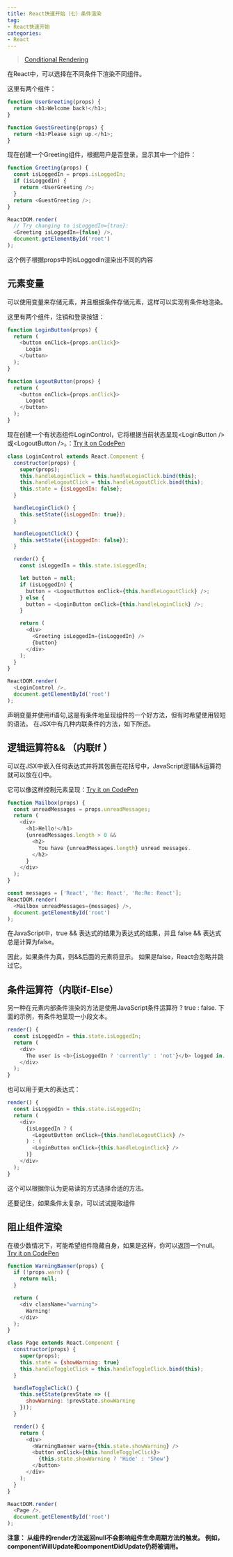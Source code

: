 ```yaml
---
title: React快速开始（七）条件渲染
tag:
- React快速开始
categories:
- React
---
```


>[Conditional Rendering](https://facebook.github.io/react/docs/conditional-rendering.html)

在React中，可以选择在不同条件下渲染不同组件。

这里有两个组件：

```javascript
function UserGreeting(props) {
  return <h1>Welcome back!</h1>;
}

function GuestGreeting(props) {
  return <h1>Please sign up.</h1>;
}
```

现在创建一个Greeting组件，根据用户是否登录，显示其中一个组件：

```javascript
function Greeting(props) {
  const isLoggedIn = props.isLoggedIn;
  if (isLoggedIn) {
    return <UserGreeting />;
  }
  return <GuestGreeting />;
}

ReactDOM.render(
  // Try changing to isLoggedIn={true}:
  <Greeting isLoggedIn={false} />,
  document.getElementById('root')
);
```
这个例子根据props中的isLoggedIn渲染出不同的内容

## 元素变量
可以使用变量来存储元素，并且根据条件存储元素，这样可以实现有条件地渲染。

这里有两个组件，注销和登录按钮：

```javascript
function LoginButton(props) {
  return (
    <button onClick={props.onClick}>
      Login
    </button>
  );
}

function LogoutButton(props) {
  return (
    <button onClick={props.onClick}>
      Logout
    </button>
  );
}
```

现在创建一个有状态组件LoginControl，它将根据当前状态呈现&lt;LoginButton />或&lt;LogoutButton />。：[Try it on CodePen](https://codepen.io/gaearon/pen/QKzAgB?editors=0010)

```javascript
class LoginControl extends React.Component {
  constructor(props) {
    super(props);
    this.handleLoginClick = this.handleLoginClick.bind(this);
    this.handleLogoutClick = this.handleLogoutClick.bind(this);
    this.state = {isLoggedIn: false};
  }

  handleLoginClick() {
    this.setState({isLoggedIn: true});
  }

  handleLogoutClick() {
    this.setState({isLoggedIn: false});
  }

  render() {
    const isLoggedIn = this.state.isLoggedIn;

    let button = null;
    if (isLoggedIn) {
      button = <LogoutButton onClick={this.handleLogoutClick} />;
    } else {
      button = <LoginButton onClick={this.handleLoginClick} />;
    }

    return (
      <div>
        <Greeting isLoggedIn={isLoggedIn} />
        {button}
      </div>
    );
  }
}

ReactDOM.render(
  <LoginControl />,
  document.getElementById('root')
);
```

声明变量并使用if语句,这是有条件地呈现组件的一个好方法，但有时希望使用较短的语法。 
在JSX中有几种内联条件的方法，如下所述。

## 逻辑运算符&& （内联If ）
可以在JSX中嵌入任何表达式并将其包裹在花括号中，JavaScript逻辑&&运算符就可以放在{}中。 

它可以像这样控制元素呈现：[Try it on CodePen](https://codepen.io/gaearon/pen/ozJddz?editors=0010)

```javascript
function Mailbox(props) {
  const unreadMessages = props.unreadMessages;
  return (
    <div>
      <h1>Hello!</h1>
      {unreadMessages.length > 0 &&
        <h2>
          You have {unreadMessages.length} unread messages.
        </h2>
      }
    </div>
  );
}

const messages = ['React', 'Re: React', 'Re:Re: React'];
ReactDOM.render(
  <Mailbox unreadMessages={messages} />,
  document.getElementById('root')
);
```

在JavaScript中，true && 表达式的结果为表达式的结果，并且 false && 表达式 总是计算为false。

因此，如果条件为真，则&&后面的元素将显示。 如果是false，React会忽略并跳过它。

## 条件运算符（内联if-Else）
另一种在元素内部条件渲染的方法是使用JavaScript条件运算符  ? true : false.
下面的示例，有条件地呈现一小段文本。

```javascript
render() {
  const isLoggedIn = this.state.isLoggedIn;
  return (
    <div>
      The user is <b>{isLoggedIn ? 'currently' : 'not'}</b> logged in.
    </div>
  );
}
```

也可以用于更大的表达式：

```javascript
render() {
  const isLoggedIn = this.state.isLoggedIn;
  return (
    <div>
      {isLoggedIn ? (
        <LogoutButton onClick={this.handleLogoutClick} />
      ) : (
        <LoginButton onClick={this.handleLoginClick} />
      )}
    </div>
  );
}
```

这个可以根据你认为更易读的方式选择合适的方法。 

还要记住，如果条件太复杂，可以试试提取组件

## 阻止组件渲染
在极少数情况下，可能希望组件隐藏自身，如果是这样，你可以返回一个null。
[Try it on CodePen](https://codepen.io/gaearon/pen/Xjoqwm?editors=0010)

```javascript
function WarningBanner(props) {
  if (!props.warn) {
    return null;
  }

  return (
    <div className="warning">
      Warning!
    </div>
  );
}

class Page extends React.Component {
  constructor(props) {
    super(props);
    this.state = {showWarning: true}
    this.handleToggleClick = this.handleToggleClick.bind(this);
  }

  handleToggleClick() {
    this.setState(prevState => ({
      showWarning: !prevState.showWarning
    }));
  }

  render() {
    return (
      <div>
        <WarningBanner warn={this.state.showWarning} />
        <button onClick={this.handleToggleClick}>
          {this.state.showWarning ? 'Hide' : 'Show'}
        </button>
      </div>
    );
  }
}

ReactDOM.render(
  <Page />,
  document.getElementById('root')
);
```

**注意： 从组件的render方法返回null不会影响组件生命周期方法的触发。 
例如，componentWillUpdate和componentDidUpdate仍将被调用。**